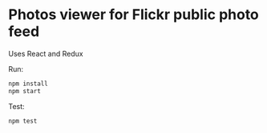 # Photos viewer for Flickr public photo feed 
Uses React and Redux

Run:
```bash
npm install
npm start
```

Test:
```bash
npm test
```
